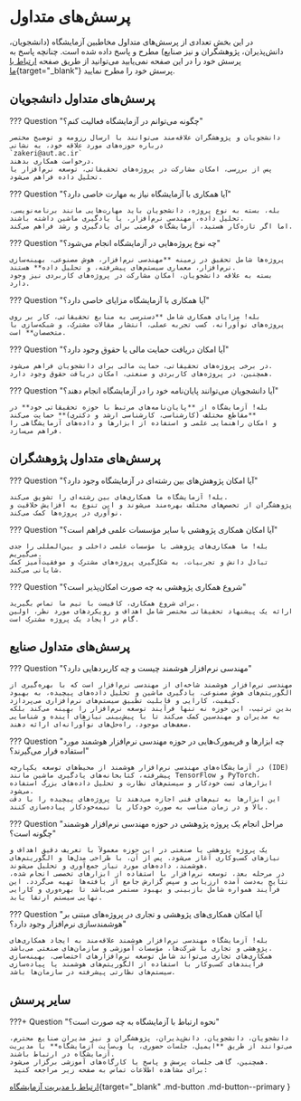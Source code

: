 # پرسش‌های متداول 
در این بخش تعدادی از پرسش‌های متداول مخاطبین آزمایشگاه (دانشجویان، دانش‌پذیران، پژوهشگران و نیز صنایع) مطرح و پاسخ داده شده است. 
چنانچه پاسخ به پرسش خود را در این صفحه نمی‌یابید می‌توانید از طریق صفحه [ارتباط با ما](contact.md){target="_blank"} پرسش خود را مطرح نمایید. 


## پرسش‌های متداول دانشجویان

??? Question "چگونه می‌توانم در آزمایشگاه فعالیت کنم؟"
    
    دانشجویان و پژوهشگران علاقه‌مند می‌توانند با ارسال رزومه و توضیح مختصر درباره حوزه‌های مورد علاقه خود، به نشانی 
    `zakeri@aut.ac.ir`
    درخواست همکاری بدهند.  
    پس از بررسی، امکان مشارکت در پروژه‌های تحقیقاتی، توسعه نرم‌افزار یا تحلیل داده فراهم می‌شود.


??? Question "آیا همکاری با آزمایشگاه نیاز به مهارت خاصی دارد؟"

    بله، بسته به نوع پروژه، دانشجویان باید مهارت‌هایی مانند برنامه‌نویسی، تحلیل داده، مهندسی نرم‌افزار، یا یادگیری ماشین داشته باشند.  
    اما اگر تازه‌کار هستید، آزمایشگاه فرصتی برای یادگیری و رشد فراهم می‌کند.


??? Question "چه نوع پروژه‌هایی در آزمایشگاه انجام می‌شود؟"

    پروژه‌ها شامل تحقیق در زمینه **مهندسی نرم‌افزار، هوش مصنوعی، بهینه‌سازی نرم‌افزار، معماری سیستم‌های پیشرفته، و تحلیل داده** هستند.  
    بسته به علاقه دانشجویان، امکان مشارکت در پروژه‌های کاربردی نیز وجود دارد.


??? Question "آیا همکاری با آزمایشگاه مزایای خاصی دارد؟"

    بله! مزایای همکاری شامل **دسترسی به منابع تحقیقاتی، کار بر روی پروژه‌های نوآورانه، کسب تجربه عملی، انتشار مقالات مشترک، و شبکه‌سازی با متخصصان** است.


??? Question "آیا امکان دریافت حمایت مالی یا حقوق وجود دارد؟"

    در برخی پروژه‌های تحقیقاتی، حمایت مالی برای دانشجویان فراهم می‌شود.  
    همچنین، در پروژه‌های کاربردی و صنعتی، امکان دریافت حقوق وجود دارد.


??? Question "آیا دانشجویان می‌توانند پایان‌نامه خود را در آزمایشگاه انجام دهند؟"

    بله! آزمایشگاه از **پایان‌نامه‌های مرتبط با حوزه تحقیقاتی خود** در **مقاطع مختلف (کارشناسی، کارشناسی ارشد و دکتری)** حمایت می‌کند  
    و امکان راهنمایی علمی و استفاده از ابزارها و داده‌های آزمایشگاهی را فراهم می‌سازد.




## پرسش‌های متداول پژوهشگران 

??? Question "آیا امکان پژوهش‌های بین رشته‌ای در آزمایشگاه وجود دارد؟"

    بله! آزمایشگاه ما همکاری‌های بین رشته‌ای را تشویق می‌کند.
    پژوهشگران از تخصص‌های مختلف بهره‌مند می‌شوند و این تنوع به افزایش خلاقیت و نوآوری در پروژه‌ها کمک می‌کند.



??? Question "آیا امکان همکاری پژوهشی با سایر مؤسسات علمی فراهم است؟"

    بله! ما همکاری‌های پژوهشی با مؤسسات علمی داخلی و بین‌المللی را جدی می‌گیریم.
    تبادل دانش و تجربیات، به شکل‌گیری پروژه‌های مشترک و موفقیت‌آمیز کمک شایانی می‌کند.


??? Question "شروع همکاری پژوهشی به چه صورت امکان‌پذیر است؟"

    برای شروع همکاری، کافیست با تیم ما تماس بگیرید.
    ارائه یک پیشنهاد تحقیقاتی مختصر شامل اهداف و رویکردهای مورد نظر، اولین گام در ایجاد یک پروژه مشترک است.



## پرسش‌های متداول صنایع


??? Question "مهندسی نرم‌افزار هوشمند چیست و چه کاربردهایی دارد؟"

    مهندسی نرم‌افزار هوشمند شاخه‌ای از مهندسی نرم‌افزار است که با بهره‌گیری از الگوریتم‌های هوش مصنوعی، یادگیری ماشین و تحلیل داده‌های پیچیده، به بهبود کیفیت، کارایی و قابلیت تطبیق سیستم‌های نرم‌افزاری می‌پردازد.
    بدین ترتیب، این حوزه نه تنها فرآیند توسعه نرم‌افزار را بهینه می‌کند بلکه به مدیران و مهندسین کمک می‌کند تا با پیش‌بینی نیازهای آینده و شناسایی ضعف‌های موجود، راه‌حل‌های نوآورانه‌ای ارائه دهند.



??? Question "چه ابزارها و فریمورک‌هایی در حوزه مهندسی نرم‌افزار هوشمند مورد استفاده قرار می‌گیرند؟"

    در آزمایشگاه‌های مهندسی نرم‌افزار هوشمند از محیط‌های توسعه یکپارچه (IDE) پیشرفته، کتابخانه‌های یادگیری ماشین مانند TensorFlow و PyTorch، ابزارهای تست خودکار و سیستم‌های نظارت و تحلیل داده‌های بزرگ استفاده می‌شود.
    این ابزارها به تیم‌های فنی اجازه می‌دهند تا پروژه‌های پیچیده را با دقت بالا و در زمان مناسب به صورت خودکار یا نیمه‌خودکار پیاده‌سازی کنند.



??? Question "مراحل انجام یک پروژه پژوهشی در حوزه مهندسی نرم‌افزار هوشمند چگونه است؟"

    یک پروژه پژوهشی یا صنعتی در این حوزه معمولاً با تعریف دقیق اهداف و نیازهای کسب‌وکاری آغاز می‌شود. پس از آن، با طراحی مدل‌ها و الگوریتم‌های هوشمند، داده‌های مورد نیاز جمع‌آوری و تحلیل می‌شوند.
    در مرحله بعد، توسعه نرم‌افزار با استفاده از ابزارهای تخصصی انجام شده، نتایج به‌دست آمده ارزیابی و سپس گزارش جامع از یافته‌ها تهیه می‌گردد. این فرآیند همواره شامل بازبینی و بهبود مستمر می‌باشد تا بهره‌وری و کارایی نهایی سیستم ارتقا یابد.


??? Question "آیا امکان همکاری‌های پژوهشی و تجاری در پروژه‌های مبتنی بر هوشمندسازی نرم‌افزار وجود دارد؟"

    بله! آزمایشگاه مهندسی نرم‌افزار هوشمند علاقه‌مند به ایجاد همکاری‌های پژوهشی و تجاری با شرکت‌ها، مؤسسات آموزشی و سازمان‌های صنعتی می‌باشد.
    همکاری‌های تجاری می‌تواند شامل توسعه نرم‌افزارهای اختصاصی، بهینه‌سازی فرآیندهای کسب‌وکار با استفاده از الگوریتم‌های هوشمند یا پیاده‌سازی سیستم‌های نظارتی پیشرفته در سازمان‌ها باشد.



## سایر پرسش

???+ Question "نحوه ارتباط با آزمایشگاه به چه صورت است؟"

    دانشجویان، دانشجویان، دانش‌پذیران، پژوهشگران و نیز مدیران صنایع محترم، می‌توانند از طریق **ایمیل، جلسات حضوری، یا وب‌سایت آزمایشگاه** با مدیریت آزمایشگاه در ارتباط باشند.  
    همچنین، گاهی جلسات پرسش و پاسخ یا کارگاه‌های آموزشی برگزار می‌شود.
     برای مشاهده اطلاعات تماس به صفحه زیر مراجعه کنید:
[ارتباط با مدیریت آزمایشگاه](       https://www.m-zakeri.ir/pages/contact-me.html){target="_blank" .md-button .md-button--primary }
